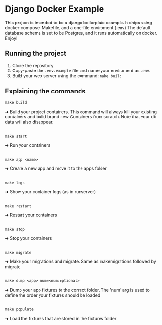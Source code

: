 # Django Docker Example
This project is intended to be a django boilerplate example.
It ships using docker-compose, Makefile, and a one-file enviroment (.env)
The default database schema is set to be Postgres, and it runs automatically on docker.
Enjoy!

## Running the project

1. Clone the repository
2. Copy-paste the `.env.example` file and name your enviroment as `.env`.
3. Build your web server using the command: `make build`

## Explaining the commands

 
 ```
 make build
 ```
  ➜ Build your project containers. This command will always kill your existing containers and build brand new Containers from scratch. Note that your db data will also disappear.  
<br /> 
 ```
make start
 ```
  ➜ Run your containers   
<br /> 
 ```
make app <name>
 ```
  ➜ Create a new app and move it to the apps folder  
<br />
 ```
make logs
 ```
  ➜ Show your container logs (as in runserver)  
<br /> 
 ```
make restart
 ```
  ➜ Restart your containers  
<br /> 
 ```
make stop
 ```
  ➜ Stop your containers  
<br />
 ```
make migrate
 ```
  ➜ Make your migrations and migrate. Same as makemigrations followed by migrate  
<br /> 
 ```
make dump <app> num=<num:optional>
 ```
  ➜ Dump your app fixtures to the correct folder. The 'num' arg is used to define the order your fixtures should be loaded  
<br />
 ```
make populate
 ```
  ➜ Load the fixtures that are stored in the fixtures folder  
<br />